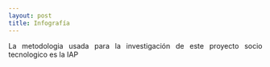 ```yaml
---
layout: post
title: Infografía
---
```


<p style="text-align: justify">La metodologia usada para la investigación de este proyecto socio tecnologico es la IAP</p>